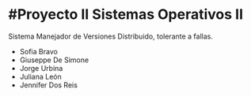 #Proyecto II Sistemas Operativos II 
=============

Sistema Manejador de Versiones Distribuido, tolerante a fallas. 

* Sofia Bravo 
* Giuseppe De Simone 
* Jorge Urbina
* Juliana León 
* Jennifer Dos Reis  
